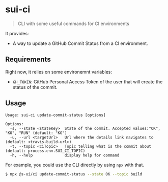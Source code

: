 # sui-ci

> CLI with some useful commands for CI environments

It provides:
* A way to update a GitHub Commit Status from a CI environment.

## Requirements

Right now, it relies on some environemnt variables:
* `GH_TOKEN`: GitHub Personal Access Token of the user that will create the status of the commit.

## Usage

```
Usage: sui-ci update-commit-status [options]

Options:
  -s, --state <stateKey>  State of the commit. Accepted values:"OK", "KO", "RUN" (default: "KO")
  -u, --url <targetUrl>   Url where the details link navigates to (default: <travis-build-url>)
  -t, --topic <ciTopic>   Topic telling what is the commit about (default: process.env.SUI_CI_TOPIC)
  -h, --help              display help for command
```

For example, you could use the CLI directly by using `npx` with that.

```sh
$ npx @s-ui/ci update-commit-status --state OK --topic build 
```